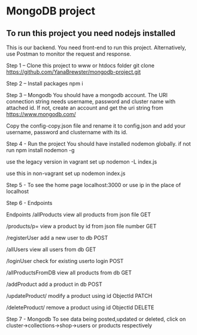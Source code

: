 # MongoDB project

## To run this project you need nodejs installed

This is our backend. You need front-end to run this project. Alternatively, use Postman to monitor the request and response.

Step 1 – Clone this project to www or htdocs folder
git clone https://github.com/YanaBrewster/mongodb-project.git

Step 2 – Install packages
npm i

Step 3 – Mongodb
You should have a mongodb account. The URI connection string needs username, password and cluster name with attached id. If not, create an account and get the uri string from https://www.mongodb.com/

Copy the config-copy.json file and rename it to config.json and add your username, password and clustername with its id.

Step 4 - Run the project
You should have installed nodemon globally. if not run npm install nodemon -g

use the legacy version in vagrant set up
nodemon -L index.js

use this in non-vagrant set up
nodemon index.js

Step 5 - To see the home page
localhost:3000 or use ip in the place of localhost

Step 6 - Endpoints

Endpoints
/allProducts
view all products from json file
GET

/products/p=
view a product by id from json file	number
GET

/registerUser
add a new user to db
POST

/allUsers
view all users from db
GET

/loginUser
check for existing userto login
POST

/allProductsFromDB
view all products from db
GET

/addProduct
add a product in db
POST

/updateProduct/
modify a product using id	ObjectId
PATCH

/deleteProduct/
remove a product using id	ObjectId
DELETE

Step 7 - Mongodb
To see data being posted,updated or deleted, click on cluster->collections->shop->users or products respectively
